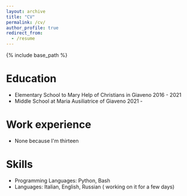 ```yaml
---
layout: archive
title: "CV"
permalink: /cv/
author_profile: true
redirect_from:
  - /resume
---
```


{% include base_path %}

Education
======
* Elementary School to Mary Help of Christians in Giaveno 2016 - 2021
* Middle School at Maria Ausiliatrice of Giaveno 2021 - 

Work experience
======
* None because I'm thirteen
  
Skills
======
* Programming Languages: Python, Bash
* Languages: Italian, English, Russian ( working on it for a few days)
